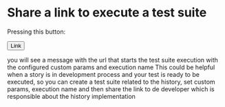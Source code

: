 Share a link to execute a test suite
==============

Pressing this button:

<form>
<button type="button" class="btn btn-default" aria-label="Left Align" ><span class="glyphicon glyphicon-star" aria-hidden="true">Link</span></button>
</form>

you will see a message with the url that starts the test suite execution with the configured custom params and execution name
This could be helpful when a story is in development process and your test is ready to be executed, so you can create a test suite related to the history,
set custom params, execution name and then share the link to de developer which is responsible about the history implementation